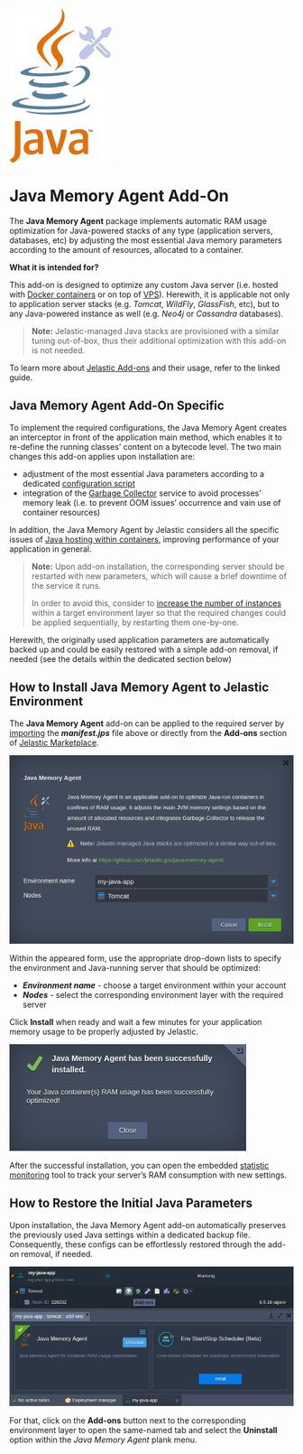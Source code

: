 ![java-agent-logo](images/java-agent-logo.png)

# Java Memory Agent Add-On

The **Java Memory Agent** package implements automatic RAM usage optimization for Java-powered stacks of any type (application servers, databases, etc) by adjusting the most essential Java memory parameters according to the amount of resources, allocated to a container.

**What it is intended for?**

This add-on is designed to optimize any custom Java server (i.e. hosted with [Docker containers](https://docs.jelastic.com/dockers-overview) or on top of [VPS](https://docs.jelastic.com/vps)). Herewith, it is applicable not only to application server stacks (e.g. _Tomcat_, _WildFly_, _GlassFish_, etc), but to any Java-powered instance as well (e.g. _Neo4j_ or _Cassandra_ databases).

> **Note:** Jelastic-managed Java stacks are provisioned with a similar tuning out-of-box, thus their additional optimization with this add-on is not needed.

To learn more about [Jelastic Add-ons](https://github.com/jelastic-jps/jpswiki/wiki/Jelastic-Addons) and their usage, refer to the linked guide.

## Java Memory Agent Add-On Specific

To implement the required configurations, the Java Memory Agent creates an interceptor in front of the application main method, which enables it to re-define the running classes’ content on a bytecode level. The two main changes this add-on applies upon installation are:
* adjustment of the most essential Java parameters according to a dedicated [configuration script](https://github.com/jelastic-jps/java-memory-agent/blob/master/scripts/memoryConfig.sh)
* integration of the [Garbage Collector](https://docs.jelastic.com/garbage-collector-overview) service to avoid processes’ memory leak (i.e. to prevent OOM issues’ occurrence and vain use of container resources)

In addition, the Java Memory Agent by Jelastic considers all the specific issues of [Java hosting within containers](http://blog.jelastic.com/2017/04/13/java-ram-usage-in-containers-top-5-tips-not-to-lose-your-memory/), improving performance of your application in general.

> **Note:** Upon add-on installation, the corresponding server should be restarted with new parameters, which will cause a brief downtime of the service it runs.
> 
> In order to avoid this, consider to [increase the number of instances](https://docs.jelastic.com/multi-nodes) within a target environment layer so that the required changes could be applied sequentially, by restarting them one-by-one.

Herewith, the originally used application parameters are automatically backed up and could be easily restored with a simple add-on removal, if needed (see the details within the dedicated section below)

## How to Install Java Memory Agent to Jelastic Environment

The **Java Memory Agent** add-on can be applied to the required server by [importing](https://docs.jelastic.com/environment-import) the _**manifest.jps**_ file above or directly from the **Add-ons** section of [Jelastic Marketplace](https://docs.jelastic.com/marketplace).

![java-agent-installation](images/java-agent-installation.png)

Within the appeared form, use the appropriate drop-down lists to specify the environment and Java-running server that should be optimized:
* _**Environment name**_ - choose a target environment within your account
* _**Nodes**_ - select the corresponding environment layer with the required server

Click **Install** when ready and wait a few minutes for your application memory usage to be properly adjusted by Jelastic.

![java-agent-installed](images/java-agent-installed.png)

After the successful installation, you can open the embedded [statistic monitoring](https://docs.jelastic.com/view-app-statistics) tool to track your server’s RAM consumption with new settings.

## How to Restore the Initial Java Parameters

Upon installation, the Java Memory Agent add-on automatically preserves the previously used Java settings within a dedicated backup file. Consequently, these configs can be effortlessly restored through the add-on removal, if needed.

![java-agent-uninstall](images/java-agent-uninstall.png)

For that, click on the **Add-ons** button next to the corresponding environment layer to open the same-named tab and select the **Uninstall** option within the _Java Memory Agent_ plank menu.
